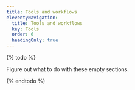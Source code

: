 ```yaml
---
title: Tools and workflows
eleventyNavigation:
  title: Tools and workflows
  key: Tools
  order: 6
  headingOnly: true
---
```


{% todo %}

Figure out what to do with these empty sections.

{% endtodo %}
